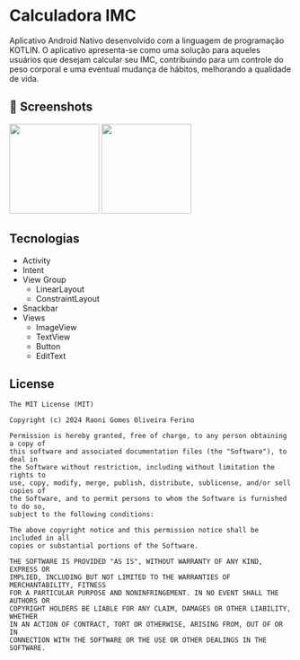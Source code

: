 # Calculadora IMC
Aplicativo Android Nativo desenvolvido com a linguagem de programação KOTLIN. O aplicativo apresenta-se como uma solução para aqueles usuários que desejam calcular seu IMC, contribuindo para um controle do peso corporal e uma eventual mudança de hábitos, melhorando a qualidade de vida.

## :camera_flash: Screenshots
<img src="https://github.com/user-attachments/assets/86176a84-f86b-4cc0-9743-0dc4fea0ace2" width= 160/>
<img src="https://github.com/user-attachments/assets/57461700-9164-4bd3-ace1-fbb615f2707e" width= 160/>



## Tecnologias
- Activity
- Intent
- View Group
  - LinearLayout
  - ConstraintLayout
 - Snackbar
 - Views
   - ImageView
   - TextView
   - Button
   - EditText


## License
```
The MIT License (MIT)

Copyright (c) 2024 Raoni Gomes Oliveira Ferino

Permission is hereby granted, free of charge, to any person obtaining a copy of
this software and associated documentation files (the "Software"), to deal in
the Software without restriction, including without limitation the rights to
use, copy, modify, merge, publish, distribute, sublicense, and/or sell copies of
the Software, and to permit persons to whom the Software is furnished to do so,
subject to the following conditions:

The above copyright notice and this permission notice shall be included in all
copies or substantial portions of the Software.

THE SOFTWARE IS PROVIDED "AS IS", WITHOUT WARRANTY OF ANY KIND, EXPRESS OR
IMPLIED, INCLUDING BUT NOT LIMITED TO THE WARRANTIES OF MERCHANTABILITY, FITNESS
FOR A PARTICULAR PURPOSE AND NONINFRINGEMENT. IN NO EVENT SHALL THE AUTHORS OR
COPYRIGHT HOLDERS BE LIABLE FOR ANY CLAIM, DAMAGES OR OTHER LIABILITY, WHETHER
IN AN ACTION OF CONTRACT, TORT OR OTHERWISE, ARISING FROM, OUT OF OR IN
CONNECTION WITH THE SOFTWARE OR THE USE OR OTHER DEALINGS IN THE SOFTWARE.
```
